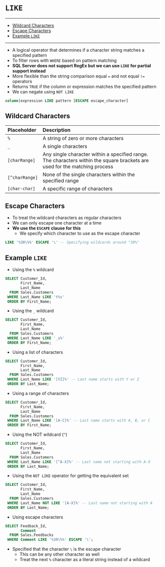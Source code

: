# `LIKE`

---

- [Wildcard Characters](#wildcard-characters)
- [Escape Characters](#escape-characters)
- [Example `LIKE`](#example-like)

---

- A logical operator that determines if a character string matches a specified pattern
- To filter rows with `WHERE` based on pattern matching
- **SQL Server does not support RegEx but we can use `LIKE` for partial support instead**
- More flexible than the string comparison equal `=` and not equal `!=` operators
- Returns `TRUE` if the column or expression matches the specified pattern
- We can negate using `NOT LIKE`

```sql
column|expression LIKE pattern [ESCAPE escape_character]
```

## Wildcard Characters

Placeholder|Description
:-|:-
`%`|A string of zero or more characters
`_`|A single characters
`[charRange]`|Any single character within a specified range. The characters within the square brackets are used for the matching process
`[^charRange]`|None of the single characters within the specified range
`[char-char]`|A specific range of characters

## Escape Characters

- To treat the wildcard characters as regular characters
- We can only escape one character at a time
- **We use the `ESCAPE` clause for this**
  - We specify which character to use as the escape character

```sql
LIKE '%30\%%' ESCAPE '\' -- Specifying wildcards around "30%"
```

## Example `LIKE`

- Using the `%` wildcard

```sql
SELECT Customer_Id,
       First_Name,
       Last_Name
  FROM Sales.Customers
 WHERE Last_Name LIKE 't%s'
 ORDER BY First_Name;
```

- Using the `_` wildcard

```sql
SELECT Customer_Id,
       First_Name,
       Last_Name
  FROM Sales.Customers
 WHERE Last_Name LIKE '_u%'
 ORDER BY First_Name;
```

- Using a list of characters

```sql
SELECT Customer_Id,
       First_Name,
       Last_Name
  FROM Sales.Customers
 WHERE Last_Name LIKE '[YZ]%' -- Last name starts with Y or Z
 ORDER BY Last_Name;
```

- Using a range of characters

```sql
SELECT Customer_Id,
       First_Name,
       Last_Name
  FROM Sales.Customers
 WHERE Last_Name LIKE '[A-C]%' -- Last name starts with A, B, or C
 ORDER BY First_Name;
```

- Using the NOT wildcard (`^`)

```sql
SELECT Customer_Id,
       First_Name,
       Last_Name
  FROM Sales.Customers
 WHERE Last_Name LIKE '[^A-X]%' -- Last name not starting with A-X
 ORDER BY Last_Name;
```

- Using the `NOT LIKE` operator for getting the equivalent set

```sql
SELECT Customer_Id,
       First_Name,
       Last_Name
  FROM Sales.Customers
 WHERE Last_Name NOT LIKE '[A-X]%' -- Last name not starting with A
 ORDER BY Last_Name;
```

- Using escape characters

```sql
SELECT Feedback_Id,
       Comment
  FROM Sales.Feedbacks
 WHERE Comment LIKE '%30\%%' ESCAPE '\';
```

- Specified that the character `\` is the escape character
  - This can be any other character as well
  - Treat the next `%` character as a literal string instead of a wildcard
